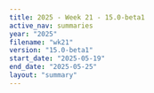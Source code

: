 ```yaml
---
title: 2025 - Week 21 - 15.0-beta1
active_nav: summaries
year: "2025"
filename: "wk21"
version: "15.0-beta1"
start_date: "2025-05-19"
end_date: "2025-05-25"
layout: "summary"
---
```

